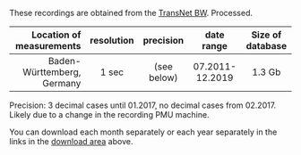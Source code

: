 These recordings are obtained from the [TransNet BW](https://www.transnetbw.com/en/energy-market/ancillary-services/control-reserve-demand-activation). Processed.

|   Location of measurements | resolution |  precision   |   date range    | Size of database |
| -------------------------: | :--------: | :----------: | :-------------: | :--------------: |
| Baden-Württemberg, Germany |   1 sec    |  (see below) | 07.2011-12.2019 |      1.3 Gb      |

Precision: 3 decimal cases until 01.2017, no decimal cases from 02.2017. Likely due to a change in the recording PMU machine.

You can download each month separately or each year separately in the links in the <a href="#downloadTablesContainer">download area</a> above.
